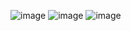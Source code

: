 ![image](https://github.com/user-attachments/assets/fd92a232-3bee-434e-811f-c59b2bb7c929)
![image](https://github.com/user-attachments/assets/3e085fdd-3846-4e5d-910c-7388743c804f)
![image](https://github.com/user-attachments/assets/ca5bd1f3-fd72-4042-828b-09ec519b26d4)

